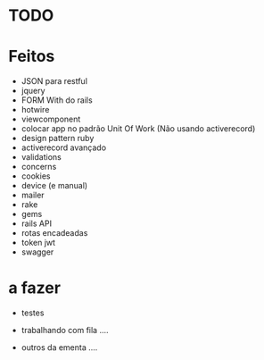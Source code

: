 # TODO

# Feitos
- JSON para restful
- jquery
- FORM With do rails
- hotwire
- viewcomponent
- colocar app no padrão Unit Of Work (Não usando activerecord)
- design pattern ruby
- activerecord avançado
- validations
- concerns
- cookies
- device (e manual)
- mailer
- rake
- gems
- rails API
- rotas encadeadas
- token jwt
- swagger

# a fazer
- testes

- trabalhando com fila .... 
- outros da ementa ....
